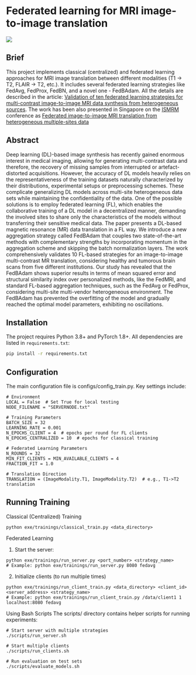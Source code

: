 # Federated learning for MRI image-to-image translation

<img src="./imgs/coverismrm.png">

## Brief
This project implements classical (centralized) and federated learning approaches for MRI image translation between different modalities (T1 -> T2, FLAIR -> T2, etc.). It includes several federated learning strategies like FedAvg, FedProx, FedBN, and a novel one - FedBAdam. All the details are described in the article: [Validation of ten federated learning strategies for multi-contrast image-to-image MRI data synthesis from heterogeneous sources](https://www.biorxiv.org/content/10.1101/2025.02.09.637305v1.full-text). The work has been also presented in Singapore on the [ISMRM](https://www.ismrm.org/24m/) conference as [Federated image-to-image MRI translation from heterogeneous multiple-sites data](https://archive.ismrm.org/2024/2221.html)


## Abstract 
Deep learning (DL)-based image synthesis has recently gained enormous interest in medical imaging, allowing for generating multi-contrast data and therefore, the recovery of missing samples from interrupted or artefact-distorted acquisitions. However, the accuracy of DL models heavily relies on the representativeness of the training datasets naturally characterized by their distributions, experimental setups or preprocessing schemes. These complicate generalizing DL models across multi-site heterogeneous data sets while maintaining the confidentiality of the data. One of the possible solutions is to employ federated learning (FL), which enables the collaborative training of a DL model in a decentralized manner, demanding the involved sites to share only the characteristics of the models without transferring their sensitive medical data. The paper presents a DL-based magnetic resonance (MR) data translation in a FL way. We introduce a new aggregation strategy called FedBAdam that couples two state-of-the-art methods with complementary strengths by incorporating momentum in the aggregation scheme and skipping the batch normalization layers. The work comprehensively validates 10 FL-based strategies for an image-to-image multi-contrast MR translation, considering healthy and tumorous brain scans from five different institutions. Our study has revealed that the FedBAdam shows superior results in terms of mean squared error and structural similarity index over personalized methods, like the FedMRI, and standard FL-based aggregation techniques, such as the FedAvg or FedProx, considering multi-site multi-vendor heterogeneous environment. The FedBAdam has prevented the overfitting of the model and gradually reached the optimal model parameters, exhibiting no oscillations.

## Installation
The project requires Python 3.8+ and PyTorch 1.8+. All dependencies are listed in `requirements.txt`:

```bash
pip install -r requirements.txt
```
## Configuration
The main configuration file is configs/config_train.py. Key settings include:

```
# Environment
LOCAL = False  # Set True for local testing
NODE_FILENAME = "SERVERNODE.txt"

# Training Parameters
BATCH_SIZE = 32
LEARNING_RATE = 0.001
N_EPOCHS_CLIENT = 4  # epochs per round for FL clients
N_EPOCHS_CENTRALIZED = 10  # epochs for classical training

# Federated Learning Parameters
N_ROUNDS = 32
MIN_FIT_CLIENTS = MIN_AVAILABLE_CLIENTS = 4
FRACTION_FIT = 1.0

# Translation Direction
TRANSLATION = (ImageModality.T1, ImageModality.T2)  # e.g., T1->T2 translation
```


## Running Training
Classical (Centralized) Training

```python exe/trainings/classical_train.py <data_directory>```

Federated Learning
1. Start the server:
```
python exe/trainings/run_server.py <port_number> <strategy_name>
# Example: python exe/trainings/run_server.py 8080 fedavg
```
2. Initialize clients (to run multiple times)
```
python exe/trainings/run_client_train.py <data_directory> <client_id> <server_address> <strategy_name>
# Example: python exe/trainings/run_client_train.py /data/client1 1 localhost:8080 fedavg
```

Using Bash Scripts
The scripts/ directory contains helper scripts for running experiments:
```
# Start server with multiple strategies
./scripts/run_server.sh

# Start multiple clients
./scripts/run_clients.sh

# Run evaluation on test sets
./scripts/evaluate_models.sh
```
